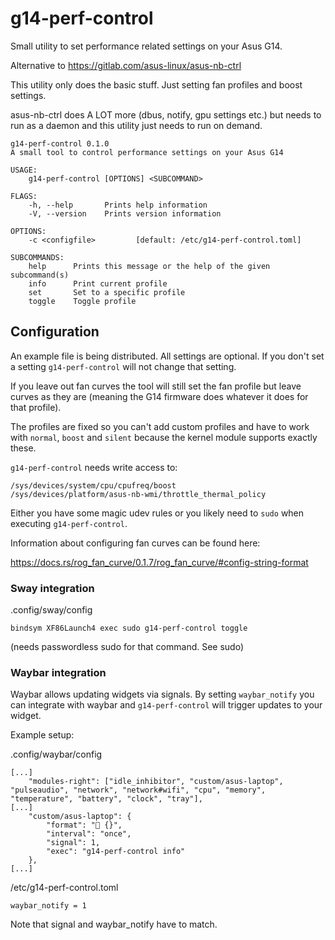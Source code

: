 # g14-perf-control

Small utility to set performance related settings on your Asus G14.

Alternative to https://gitlab.com/asus-linux/asus-nb-ctrl

This utility only does the basic stuff. Just setting fan profiles and boost settings.

asus-nb-ctrl does A LOT more (dbus, notify, gpu settings etc.) but needs to run as a daemon
and this utility just needs to run on demand.

```
g14-perf-control 0.1.0
A small tool to control performance settings on your Asus G14

USAGE:
    g14-perf-control [OPTIONS] <SUBCOMMAND>

FLAGS:
    -h, --help       Prints help information
    -V, --version    Prints version information

OPTIONS:
    -c <configfile>         [default: /etc/g14-perf-control.toml]

SUBCOMMANDS:
    help      Prints this message or the help of the given subcommand(s)
    info      Print current profile
    set       Set to a specific profile
    toggle    Toggle profile
```

## Configuration

An example file is being distributed. All settings are optional. If you don't set a setting
`g14-perf-control` will not change that setting.

If you leave out fan curves the tool will still set the fan profile but leave
curves as they are (meaning the G14 firmware does whatever it does for that profile).

The profiles are fixed so you can't add custom profiles and have to work with
`normal`, `boost` and `silent` because the kernel module supports exactly these.

`g14-perf-control` needs write access to:

```
/sys/devices/system/cpu/cpufreq/boost
/sys/devices/platform/asus-nb-wmi/throttle_thermal_policy
```

Either you have some magic udev rules or you likely need to `sudo` when executing `g14-perf-control`.

Information about configuring fan curves can be found here:

https://docs.rs/rog_fan_curve/0.1.7/rog_fan_curve/#config-string-format

### Sway integration

.config/sway/config

```
bindsym XF86Launch4 exec sudo g14-perf-control toggle
```

(needs passwordless sudo for that command. See sudo)

### Waybar integration

Waybar allows updating widgets via signals. By setting `waybar_notify` you can integrate with waybar
and `g14-perf-control` will trigger updates to your widget.

Example setup:

.config/waybar/config

```
[...]
    "modules-right": ["idle_inhibitor", "custom/asus-laptop", "pulseaudio", "network", "network#wifi", "cpu", "memory", "temperature", "battery", "clock", "tray"],
[...]
    "custom/asus-laptop": {
        "format": " {}",
        "interval": "once",
        "signal": 1,
        "exec": "g14-perf-control info"
    },
[...]
```

/etc/g14-perf-control.toml

```
waybar_notify = 1
```

Note that signal and waybar_notify have to match.
